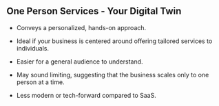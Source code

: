 ## One Person Services - Your Digital Twin

- Conveys a personalized, hands-on approach.
- Ideal if your business is centered around offering tailored services to individuals.
- Easier for a general audience to understand.

- May sound limiting, suggesting that the business scales only to one person at a time.
- Less modern or tech-forward compared to SaaS.
